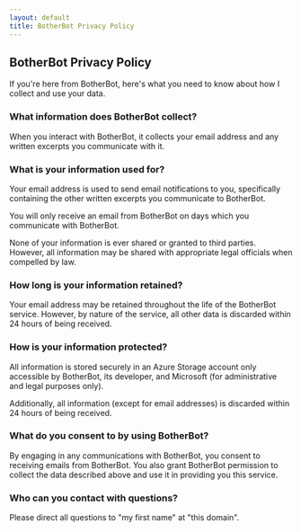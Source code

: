 ```yaml
---
layout: default
title: BotherBot Privacy Policy
---
```


## BotherBot Privacy Policy

If you're here from BotherBot, here's what you need to know about
how I collect and use your data.

### What information does BotherBot collect?

When you interact with BotherBot, it collects your email address and
any written excerpts you communicate with it.

### What is your information used for?

Your email address is used to send email notifications to you, specifically
containing the other written excerpts you communicate to BotherBot.

You will only receive an email from BotherBot on days which you communicate
with BotherBot.

None of your information is ever shared or granted to third parties. However, all
information may be shared with appropriate legal officials when compelled by law.

### How long is your information retained?

Your email address may be retained throughout the life of the BotherBot
service. However, by nature of the service, all other data is discarded
within 24 hours of being received.

### How is your information protected?

All information is stored securely in an Azure Storage account only
accessible by BotherBot, its developer, and Microsoft (for administrative
and legal purposes only).

Additionally, all information (except for email addresses) is discarded within
24 hours of being received.

### What do you consent to by using BotherBot?

By engaging in any communications with BotherBot, you consent to receiving emails
from BotherBot. You also grant BotherBot permission to collect the data described
above and use it in providing you this service.

### Who can you contact with questions?

Please direct all questions to "my first name" at "this domain".
